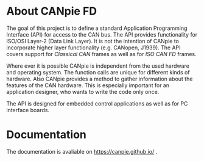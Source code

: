 # About CANpie FD

The goal of this project is to define a standard Application Programming Interface (API) for access to the CAN bus. The API provides functionality for ISO/OSI Layer-2 (Data Link Layer). It is not the intention of CANpie to incorporate higher layer functionality (e.g. CANopen, J1939). The API covers support for *Classical CAN* frames as well as for *ISO CAN FD* frames.

Where ever it is possible CANpie is independent from the used hardware and operating system. The function calls are unique for different kinds of hardware. Also CANpie provides a method to gather information about the features of the CAN hardware. This is especially important for an application designer, who wants to write the code only once.

The API is designed for embedded control applications as well as for PC interface boards.

# Documentation

The documentation is avaliable on https://canpie.github.io/ .